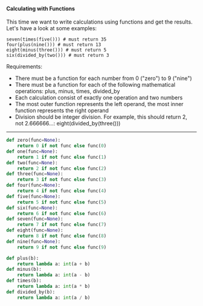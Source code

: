 #### Calculating with Functions
This time we want to write calculations using functions and get the results. Let's have a look at some examples:

```
seven(times(five())) # must return 35
four(plus(nine())) # must return 13
eight(minus(three())) # must return 5
six(divided_by(two())) # must return 3
```
Requirements:

* There must be a function for each number from 0 ("zero") to 9 ("nine")
* There must be a function for each of the following mathematical operations: plus, minus, times, divided_by
* Each calculation consist of exactly one operation and two numbers
* The most outer function represents the left operand, the most inner function represents the right operand
* Division should be integer division. For example, this should return 2, not 2.666666...:
eight(divided_by(three()))

---

```py
def zero(func=None): 
    return 0 if not func else func(0)
def one(func=None): 
    return 1 if not func else func(1)
def two(func=None):
    return 2 if not func else func(2)
def three(func=None): 
    return 3 if not func else func(3)
def four(func=None): 
    return 4 if not func else func(4)
def five(func=None): 
    return 5 if not func else func(5)
def six(func=None): 
    return 6 if not func else func(6)
def seven(func=None): 
    return 7 if not func else func(7)
def eight(func=None): 
    return 8 if not func else func(8)
def nine(func=None): 
    return 9 if not func else func(9)

def plus(b): 
    return lambda a: int(a + b)
def minus(b): 
    return lambda a: int(a - b)
def times(b): 
    return lambda a: int(a * b)
def divided_by(b): 
    return lambda a: int(a / b)
```

